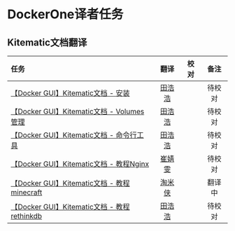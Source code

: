 # DockerOne译者任务


## Kitematic文档翻译

| 任务 | 翻译 | 校对 | 备注 |
|:------|:----------:|:----------:|:----------:|
| [【Docker GUI】Kitematic文档 - 安装](https://github.com/DockerOne-CN/kitematic-docs-CN/blob/master/kitematic-install-cn.md) | [田浩浩](http://dockerone.com/people/llitfkitfk) | | 待校对 | 
| [【Docker GUI】Kitematic文档 - Volumes管理](https://github.com/DockerOne-CN/kitematic-docs-CN/blob/master/kitematic-volumes-cn.md) | [田浩浩](http://dockerone.com/people/llitfkitfk)  | | 待校对 |
| [【Docker GUI】Kitematic文档 - 命令行工具](https://github.com/DockerOne-CN/kitematic-docs-CN/blob/master/kitematic-cli-cn.md) | [田浩浩](http://dockerone.com/people/llitfkitfk) | | 待校对 |
| [【Docker GUI】Kitematic文档 - 教程Nginx](https://github.com/DockerOne-CN/kitematic-docs-CN/blob/master/kitematic-tutorials-nginx-cn.md) | [崔婧雯](http://dockerone.com/people/%E5%B4%94%E5%A9%A7%E9%9B%AF)  | | 待校对 |
| [【Docker GUI】Kitematic文档 - 教程minecraft](https://github.com/DockerOne-CN/kitematic-docs-CN/blob/master/kitematic-tutorials-minecraft-cn.md) | [淘米侠](http://dockerone.com/people/%E5%90%B4%E9%94%A6%E6%99%9F) | | 翻译中 |
| [【Docker GUI】Kitematic文档 - 教程rethinkdb](https://github.com/DockerOne-CN/kitematic-docs-CN/blob/master/kitematic-tutorials-rethinkdb-cn.md) | [田浩浩](http://dockerone.com/people/llitfkitfk) | | 待校对 |




